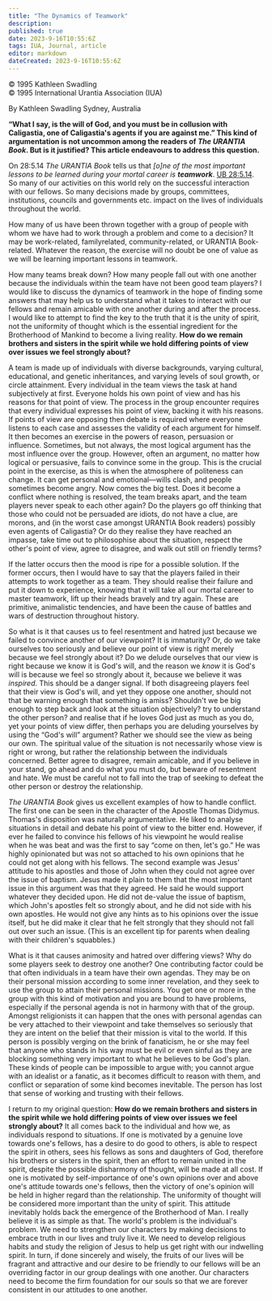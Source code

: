 ```yaml
---
title: "The Dynamics of Teamwork"
description: 
published: true
date: 2023-9-16T10:55:6Z
tags: IUA, Journal, article
editor: markdown
dateCreated: 2023-9-16T10:55:6Z
---
```


<p class="v-card v-sheet theme--light grey lighten-3 px-2">© 1995 Kathleen Swadling<br>© 1995 International Urantia Association (IUA)</p>

By Kathleen Swadling
Sydney, Australia

**“What I say, is the will of God, and you must be in collusion with Caligastia, one of Caligastia's agents if you are against me.” This kind of argumentation is not uncommon among the readers of ***The URANTIA Book***. But is it justified? This article endeavours to address this question.**

On 28:5.14 _The URANTIA Book_ tells us that _[o]ne of the most important lessons to be learned during your mortal career is ***teamwork***_. [UB 28:5.14](/en/The_Urantia_Book/28#p5_14). So many of our activities on this world rely on the successful interaction with our fellows. So many decisions made by groups, committees, institutions, councils and governments etc. impact on the lives of individuals throughout the world.

How many of us have been thrown together with a group of people with whom we have had to work through a problem and come to a decision? It may be work-related, familyrelated, community-related, or URANTIA Book-related. Whatever the reason, the exercise will no doubt be one of value as we will be learning important lessons in teamwork.

How many teams break down? How many people fall out with one another because the individuals within the team have not been good team players? I would like to discuss the dynamics of teamwork in the hope of finding some answers that may help us to understand what it takes to interact with our fellows and remain amicable with one another during and after the process. I would like to attempt to find the key to the truth that it is the unity of spirit, not the uniformity of thought which is the essential ingredient for the Brotherhood of Mankind to become a living reality. **How do we remain brothers and sisters in the spirit while we hold differing points of view over issues we feel strongly about?**

A team is made up of individuals with diverse backgrounds, varying cultural, educational, and genetic inheritances, and varying levels of soul growth, or circle attainment. Every individual in the team views the task at hand subjectively at first. Everyone holds his own point of view and has his reasons for that point of view. The process in the group encounter requires that every individual expresses his point of view, backing it with his reasons. If points of view are opposing then debate is required where everyone listens to each case and assesses the validity of each argument for himself. It then becomes an exercise in the powers of reason, persuasion or influence. Sometimes, but not always, the most logical argument has the most influence over the group. However, often an argument, no matter how logical or persuasive, fails to convince some in the group. This is the crucial point in the exercise, as this is when the atmosphere of politeness can change. It can get personal and emotional—wills clash, and people sometimes become angry. Now comes the big test. Does it become a conflict where nothing is resolved, the team breaks apart, and the team players never speak to each other again? Do the players go off thinking that those who could not be persuaded are idiots, do not have a clue, are morons, and (in the worst case amongst URANTIA Book readers) possibly even agents of Caligastia? Or do they realise they have reached an impasse, take time out to philosophise about the situation, respect the other's point of view, agree to disagree, and walk out still on friendly terms?

If the latter occurs then the mood is ripe for a possible solution. If the former occurs, then I would have to say that the players failed in their attempts to work together as a team. They should realise their failure and put it down to experience, knowing that it will take all our mortal career to master teamwork, lift up their heads bravely and try again. These are primitive, animalistic tendencies, and have been the cause of battles and wars of destruction throughout history.

So what is it that causes us to feel resentment and hatred just because we failed to convince another of our viewpoint? It is immaturity? Or, do we take ourselves too seriously and believe our point of view is right merely because we feel strongly about it? Do we delude ourselves that our view is right because we know it is God's will, and the reason we _know_ it is God's will is because we feel so strongly about it, because we believe it was _inspired_. This should be a danger signal. If both disagreeing players feel that their view is God's will, and yet they oppose one another, should not that be warning enough that something is amiss? Shouldn't we be big enough to step back and look at the situation objectively? try to understand the other person? and realise that if he loves God just as much as you do, yet your points of view differ, then perhaps you are deluding yourselves by using the “God's will” argument? Rather we should see the view as being our own. The spiritual value of the situation is not necessarily whose view is right or wrong, but rather the relationship between the individuals concerned. Better agree to disagree, remain amicable, and if you believe in your stand, go ahead and do what you must do, but beware of resentment and hate. We must be careful not to fall into the trap of seeking to defeat the other person or destroy the relationship.

_The URANTIA Book_ gives us excellent examples of how to handle conflict. The first one can be seen in the character of the Apostle Thomas Didymus. Thomas's disposition was naturally argumentative. He liked to analyse situations in detail and debate his point of view to the bitter end. However, if ever he failed to convince his fellows of his viewpoint he would realise when he was beat and was the first to say “come on then, let's go.” He was highly opinionated but was not so attached to his own opinions that he could not get along with his fellows. The second example was Jesus' attitude to his apostles and those of John when they could not agree over the issue of baptism. Jesus made it plain to them that the most important issue in this argument was that they agreed. He said he would support whatever they decided upon. He did not de-value the issue of baptism, which John's apostles felt so strongly about, and he did not side with his own apostles. He would not give any hints as to his opinions over the issue itself, but he did make it clear that he felt strongly that they should not fall out over such an issue. (This is an excellent tip for parents when dealing with their children's squabbles.)

What is it that causes animosity and hatred over differing views? Why do some players seek to destroy one another? One contributing factor could be that often individuals in a team have their own agendas. They may be on their personal mission according to some inner revelation, and they seek to use the group to attain their personal missions. You get one or more in the group with this kind of motivation and you are bound to have problems, especially if the personal agenda is not in harmony with that of the group. Amongst religionists it can happen that the ones with personal agendas can be very attached to their viewpoint and take themselves so seriously that they are intent on the belief that their mission is vital to the world. If this person is possibly verging on the brink of fanaticism, he or she may feel that anyone who stands in his way must be evil or even sinful as they are blocking something very important to what he believes to be God's plan. These kinds of people can be impossible to argue with; you cannot argue with an idealist or a fanatic, as it becomes difficult to reason with them, and conflict or separation of some kind becomes inevitable. The person has lost that sense of working and trusting with their fellows.

I return to my original question: **How do we remain brothers and sisters in the spirit while we hold differing points of view over issues we feel strongly about?** It all comes back to the individual and how we, as individuals respond to situations. If one is motivated by a genuine love towards one's fellows, has a desire to do good to others, is able to respect the spirit in others, sees his fellows as sons and daughters of God, therefore his brothers or sisters in the spirit, then an effort to remain united in the spirit, despite the possible disharmony of thought, will be made at all cost. If one is motivated by self-importance of one's own opinions over and above one's attitude towards one's fellows, then the victory of one's opinion will be held in higher regard than the relationship. The uniformity of thought will be considered more important than the unity of spirit. This attitude inevitably holds back the emergence of the Brotherhood of Man. I really believe it is as simple as that. The world's problem is the individual's problem. We need to strengthen our characters by making decisions to embrace truth in our lives and truly live it. We need to develop religious habits and study the religion of Jesus to help us get right with our indwelling spirit. In turn, if done sincerely and wisely, the fruits of our lives will be fragrant and attractive and our desire to be friendly to our fellows will be an overriding factor in our group dealings with one another. Our characters need to become the firm foundation for our souls so that we are forever consistent in our attitudes to one another.
